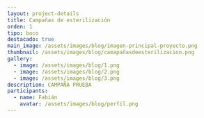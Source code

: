 ```yaml
---
layout: project-details
title: Campañas de esterilización
orden: 1
tipo: boco
destacado: true
main_image: /assets/images/blog/imagen-principal-proyecto.png
thumbnail: /assets/images/blog/camapañasdeesterilizacion.png
gallery:
  - image: /assets/images/blog/1.png
  - image: /assets/images/blog/2.png
  - image: /assets/images/blog/3.png
description: C﻿AMPAÑA PRUEBA
participants:
  - name: Fabián
    avatar: /assets/images/blog/perfil.png
---
```

